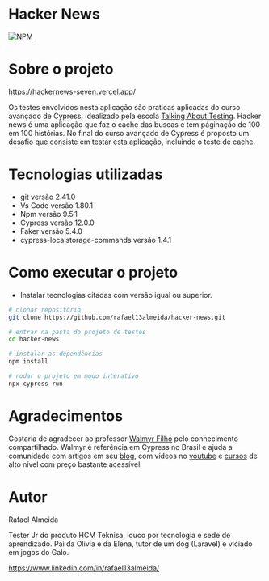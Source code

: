 # Hacker News
[![NPM](https://img.shields.io/npm/l/react)](https://github.com/rafael13almeida/hacker-news/blob/main/LICENSE) 

# Sobre o projeto

https://hackernews-seven.vercel.app/

Os testes envolvidos nesta aplicação são praticas aplicadas do curso avançado de Cypress, idealizado pela escola [Talking About Testing](https://www.udemy.com/user/walmyr/ " Escola Talking About Testing").
Hacker news é uma aplicação que faz o cache das buscas e tem páginação de 100 em 100 histórias. 
No final do curso avançado de Cypress é proposto um desafio que consiste em testar esta aplicação, incluindo o teste de cache. 


# Tecnologias utilizadas

- git versão 2.41.0
- Vs Code versão 1.80.1
- Npm versão 9.5.1
- Cypress versão 12.0.0
- Faker versão 5.4.0
- cypress-localstorage-commands versão 1.4.1

# Como executar o projeto

- Instalar tecnologias citadas com versão igual ou superior. 

```bash
# clonar repositório
git clone https://github.com/rafael13almeida/hacker-news.git

# entrar na pasta do projeto de testes
cd hacker-news

# instalar as dependências
npm install

# rodar o projeto em modo interativo
npx cypress run 
```
# Agradecimentos

Gostaria de agradecer ao professor [Walmyr Filho](https://github.com/wlsf82 "Walmyr Filho") pelo conhecimento compartilhado. 
Walmyr é referência em Cypress no Brasil e ajuda a comunidade com artigos em seu [blog](https://talkingabouttesting.com/), com vídeos no [youtube](https://www.youtube.com/@TalkingAboutTesting) e [cursos](https://www.udemy.com/user/walmyr/) de alto nível com preço bastante acessível.

# Autor

Rafael Almeida 

Tester Jr do produto HCM Teknisa, louco por tecnologia e sede de aprendizado. 
Pai da Olivia e da Elena, tutor de um dog (Laravel) e viciado em jogos do Galo. 

https://www.linkedin.com/in/rafael13almeida/
